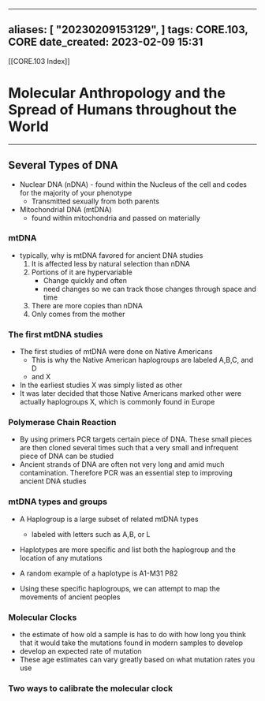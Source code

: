 
---
aliases: [ "20230209153129",  ]
tags: CORE.103, CORE
date_created: 2023-02-09 15:31
---
[[CORE.103 Index]]
# Molecular Anthropology and the Spread of Humans throughout the World
---
## Several Types of DNA
- Nuclear DNA (nDNA) - found within the Nucleus of the cell and codes for the majority of your phenotype
	- Transmitted sexually from both parents
- Mitochondrial DNA (mtDNA)
	- found within mitochondria and passed on materially

### mtDNA
- typically, why is mtDNA favored for ancient DNA studies
	1. It is affected less by natural selection than nDNA
	2. Portions of it are hypervariable
		- Change quickly and often
		- need changes so we can track those changes through space and time
	3. There are more copies than nDNA
	4. Only comes from the mother

### The first mtDNA studies
- The first studies of mtDNA were done on Native Americans
	- This is why the Native American haplogroups are labeled A,B,C, and D 
	- and X
- In the earliest studies X was simply listed as other
- It was later decided that those Native Americans marked other were actually haplogroups X, which is commonly found in Europe

### Polymerase Chain Reaction
- By using primers PCR targets certain piece of DNA. These small pieces are then cloned several times such that a very small and infrequent piece of DNA can be studied
- Ancient strands of DNA are often not very long and amid much contamination. Therefore PCR was an essential step to improving ancient DNA studies

### mtDNA types and groups
- A Haplogroup is a large subset of related mtDNA types
	- labeled with letters such as A,B, or L
- Haplotypes are more specific and list both the haplogroup and the location of any mutations
- A random example of a haplotype is A1-M31 P82

- Using these specific haplogroups, we can attempt to map the movements of ancient peoples

### Molecular Clocks
- the estimate of how old a sample is has to do with how long you think that it would take the mutations found in modern samples to develop
- develop an expected rate of mutation
- These age estimates can vary greatly based on what mutation rates you use

### Two ways to calibrate the molecular clock
